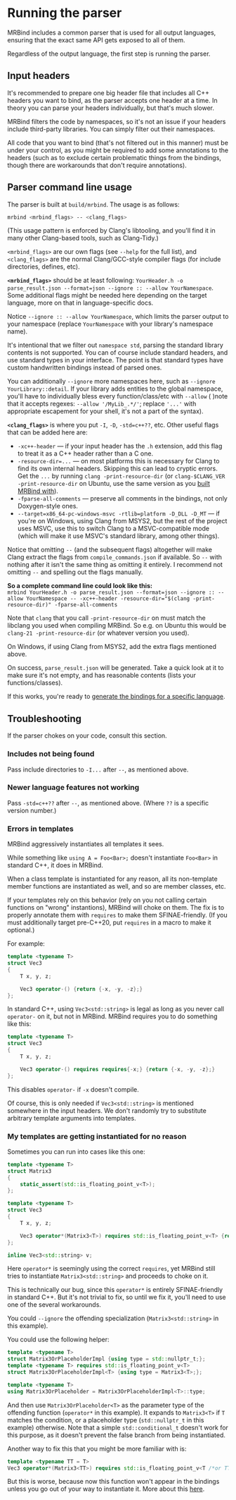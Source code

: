 # Running the parser

MRBind includes a common parser that is used for all output languages, ensuring that the exact same API gets exposed to all of them.

Regardless of the output language, the first step is running the parser.

## Input headers

It's recommended to prepare one big header file that includes all C++ headers you want to bind, as the parser accepts one header at a time. In theory you can parse your headers individually, but that's much slower.

MRBind filters the code by namespaces, so it's not an issue if your headers include third-party libraries. You can simply filter out their namespaces.

All code that you want to bind (that's not filtered out in this manner) must be under your control, as you might be required to add some annotations to the headers (such as to exclude certain problematic things from the bindings, though there are workarounds that don't require annotations).

## Parser command line usage

The parser is built at `build/mrbind`. The usage is as follows:
```sh
mrbind <mrbind_flags> -- <clang_flags>
```
(This usage pattern is enforced by Clang's libtooling, and you'll find it in many other Clang-based tools, such as Clang-Tidy.)

`<mrbind_flags>` are our own flags (see `--help` for the full list), and `<clang_flags>` are the normal Clang/GCC-style compiler flags (for include directories, defines, etc).

**`<mrbind_flags>`** should be at least following: `YourHeader.h -o parse_result.json --format=json --ignore :: --allow YourNamespace`. Some additional flags might be needed here depending on the target language, more on that in language-specific docs.

Notice `--ignore :: --allow YourNamespace`, which limits the parser output to your namespace (replace `YourNamespace` with your library's namespace name).

It's intentional that we filter out `namespace std`, parsing the standard library contents is not supported. You can of course include standard headers, and use standard types in your interface. The point is that standard types have custom handwritten bindings instead of parsed ones.

You can additionally `--ignore` more namespaces here, such as `--ignore YourLibrary::detail`. If your library adds entities to the global namespace, you'll have to individually bless every function/class/etc with `--allow` ( )note that it accepts regexes: `--allow '/MyLib_.*/'`; replace `'...'` with appropriate escapement for your shell, it's not a part of the syntax).

**`<clang_flags>`** is where you put `-I`, `-D`, `-std=c++??`, etc. Other useful flags that can be added here are:

* `-xc++-header` — if your input header has the `.h` extension, add this flag to treat it as a C++ header rather than a C one.
* `-resource-dir=...` — on most platforms this is necessary for Clang to find its own internal headers. Skipping this can lead to cryptic errors. Get the `...` by running `clang -print-resource-dir` (or `clang-$CLANG_VER -print-resource-dir` on Ubuntu, use the same version as you [built MRBind with](./building_mrbind.md)).
* `-fparse-all-comments` — preserve all comments in the bindings, not only Doxygen-style ones.
* `--target=x86_64-pc-windows-msvc -rtlib=platform -D_DLL -D_MT` — if you're on Windows, using Clang from MSYS2, but the rest of the project uses MSVC, use this to switch Clang to a MSVC-compatible mode (which will make it use MSVC's standard library, among other things).

Notice that omitting `--` (and the subsequent flags) altogether will make Clang extract the flags from `compile_commands.json` if available. So `--` with nothing after it isn't the same thing as omitting it entirely. I recommend not omitting `--` and spelling out the flags manually.

**So a complete command line could look like this:**<br/>
`mrbind YourHeader.h -o parse_result.json --format=json --ignore :: --allow YourNamespace -- -xc++-header -resource-dir="$(clang -print-resource-dir)" -fparse-all-comments`

Note that `clang` that you call `-print-resource-dir` on must match the libclang you used when compiling MRBind. So e.g. on Ubuntu this would be `clang-21 -print-resource-dir` (or whatever version you used).

On Windows, if using Clang from MSYS2, add the extra flags mentioned above.

On success, `parse_result.json` will be generated. Take a quick look at it to make sure it's not empty, and has reasonable contents (lists your functions/classes).

If this works, you're ready to [generate the bindings for a specific language](/README.md#usage).

## Troubleshooting

If the parser chokes on your code, consult this section.

### Includes not being found

Pass include directories to `-I...` after `--`, as mentioned above.

### Newer language features not working

Pass `-std=c++??` after `--`, as mentioned above. (Where `??` is a specific version number.)

### Errors in templates

MRBind aggressively instantiates all templates it sees.

  While something like `using A = Foo<Bar>;` doesn't instantiate `Foo<Bar>` in standard C++, it does in MRBind.

  When a class template is instantiated for any reason, all its non-template member functions are instantiated as well, and so are member classes, etc.

  If your templates rely on this behavior (rely on you not calling certain functions on "wrong" instantions), MRBind will choke on them. The fix is to properly annotate them with `requires` to make them SFINAE-friendly. (If you must additionally target pre-C++20, put `requires` in a macro to make it optional.)

  For example:

  ```cpp
  template <typename T>
  struct Vec3
  {
      T x, y, z;

      Vec3 operator-() {return {-x, -y, -z};}
  };
  ```

  In standard C++, using `Vec3<std::string>` is legal as long as you never call `operator-` on it, but not in MRBind. MRBind requires you to do something like this:

  ```cpp
  template <typename T>
  struct Vec3
  {
      T x, y, z;

      Vec3 operator-() requires requires{-x;} {return {-x, -y, -z};}
  };
  ```
  This disables `operator-` if `-x` doesn't compile.

  Of course, this is only needed if `Vec3<std::string>` is mentioned somewhere in the input headers. We don't randomly try to substitute arbitrary template arguments into templates.

### My templates are getting instantiated for no reason

Sometimes you can run into cases like this one:
```cpp
template <typename T>
struct Matrix3
{
    static_assert(std::is_floating_point_v<T>);
};

template <typename T>
struct Vec3
{
    T x, y, z;

    Vec3 operator*(Matrix3<T>) requires std::is_floating_point_v<T> {return {};}
};

inline Vec3<std::string> v;
```

Here `operator*` is seemingly using the correct `requires`, yet MRBind still tries to instantiate `Matrix3<std::string>` and proceeds to choke on it.

This is technically our bug, since this `operator*` is entirely SFINAE-friendly in standard C++. But it's not trivial to fix, so until we fix it, you'll need to use one of the several workarounds.

You could `--ignore` the offending specialization (`Matrix3<std::string>` in this example).

You could use the following helper:
```cpp
template <typename T>
struct Matrix3OrPlaceholderImpl {using type = std::nullptr_t;};
template <typename T> requires std::is_floating_point_v<T>
struct Matrix3OrPlaceholderImpl<T> {using type = Matrix3<T>;};

template <typename T>
using Matrix3OrPlaceholder = Matrix3OrPlaceholderImpl<T>::type;
```
And then use `Matrix3OrPlaceholder<T>` as the parameter type of the offending function (`operator*` in this example). It expands to `Matrix3<T>` if `T` matches the condition, or a placeholder type (`std::nullptr_t` in this example) otherwise. Note that a simple `std::conditional_t` doesn't work for this purpose, as it doesn't prevent the false branch from being instantiated.

Another way to fix this that you might be more familiar with is:
```cpp
template <typename TT = T>
Vec3 operator*(Matrix3<TT>) requires std::is_floating_point_v<T /*or TT*/> {return {};}
```
But this is worse, because now this function won't appear in the bindings unless you go out of your way to instantiate it. More about this [here](TODO_link).
